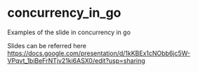 # concurrency_in_go
Examples of the slide in concurrency in go

Slides can be referred here
https://docs.google.com/presentation/d/1kKBEx1cNObb6jc5W-VPqvt_1biBeFrNTjv21ki6ASX0/edit?usp=sharing
